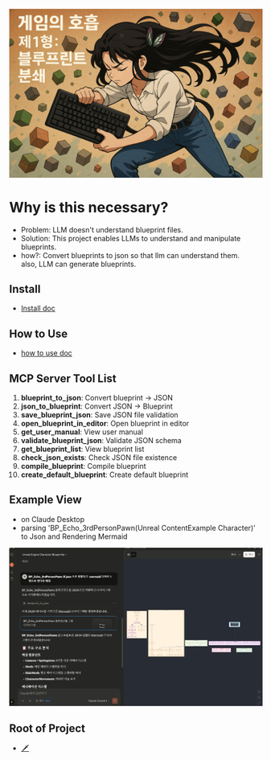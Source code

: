 ![](docs/images/Door_0.png)

# Why is this necessary?

- Problem: LLM doesn't understand blueprint files.  
- Solution: This project enables LLMs to understand and manipulate blueprints.
- how?: Convert blueprints to json so that llm can understand them.  
        also, LLM can generate blueprints.

## Install
- [Install doc](docs/install.md)

## How to Use
- [how to use doc](docs/howtouse/howtouse.md)

## MCP Server Tool List  
1. **blueprint_to_json**: Convert blueprint → JSON
2. **json_to_blueprint**: Convert JSON → Blueprint
3. **save_blueprint_json**: Save JSON file validation
4. **open_blueprint_in_editor**: Open blueprint in editor
5. **get_user_manual**: View user manual
6. **validate_blueprint_json**: Validate JSON schema
7. **get_blueprint_list**: View blueprint list
8. **check_json_exists**: Check JSON file existence
9. **compile_blueprint**: Compile blueprint
10. **create_default_blueprint**: Create default blueprint

## Example View
- on Claude Desktop
- parsing 'BP_Echo_3rdPersonPawn(Unreal ContentExample Character)' to Json and Rendering Mermaid
  
![](docs/images/claude_desktop_echo3rd.jpg)










## Root of Project
- [🗡](https://github.com/LSG7/NorthStar/blob/main/README.md)
